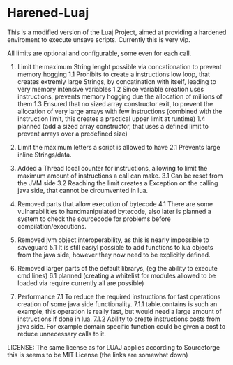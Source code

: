 Harened-Luaj
============

This is a modified version of the Luaj Project, aimed at providing a hardened enviroment to execute unsave scripts.
Currently this is very vip.

All limits are optional and configurable, some even for each call.
1. Limit the maximum String lenght possible via concationation to prevent memory hogging
1.1 Prohibits to create a instructions low loop, that creates extremly large Strings, by concatination with itself, leading to very memory intensive variables
1.2 Since variable creation uses instructions, prevents memory hogging due the allocation of millions of them
1.3 Ensured that no sized array constructor exit, to prevent the allocation of very large arrays with few instructions (combined with the instruction limit, this creates a practical upper limit at runtime)
1.4 planned (add a sized array constructor, that uses a defined limit to prevent arrays over a predefined size)

2. Limit the maximum letters a script is allowed to have
2.1 Prevents large inline Strings/data.

3. Added a Thread local counter for instructions, allowing to limit the maximum amount of instructions a call can make.
3.1 Can be reset from the JVM side
3.2 Reaching the limit creates a Exception on the calling java side, that cannot be circumvented in lua.

4. Removed parts that allow execution of bytecode
4.1 There are some vulnarabilities to handmanipulated bytecode, also later is planned a system to check the sourcecode for problems before compilation/executions.

5. Removed jvm object interoperability, as this is nearly impossible to saveguard
5.1 It is still easiyl possible to add functions to lua objects from the java side, however they now need to be explicitly defined.

6. Removed larger parts of the default librarys, (eg the ability to execute cmd lines)
6.1 planned (creating a whitelist for modules allowed to be loaded via require currently all are possible)

7. Performance 
7.1 To reduce the required instructions for fast operations creation of some java side functionality.
7.1.1 table.contains is such an example, this operation is really fast, but would need a large amount of instructions if done in lua.
7.1.2 Ability to create instructions costs from java side. For example domain specific function could be given a cost to reduce unnecessary calls to it.

LICENSE:
The same license as for LUAJ applies according to Sourceforge this is seems to be MIT License (the links are somewhat down)

